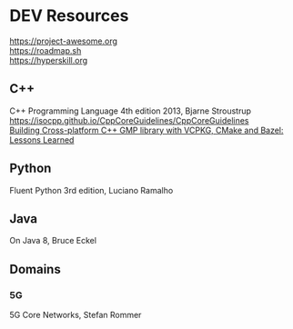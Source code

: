 # DEV Resources
https://project-awesome.org \
https://roadmap.sh \
https://hyperskill.org 

## C++
C++ Programming Language 4th edition 2013, Bjarne Stroustrup \
https://isocpp.github.io/CppCoreGuidelines/CppCoreGuidelines \
[Building Cross-platform C++ GMP library with VCPKG, CMake and Bazel: Lessons Learned](https://igormcoelho.medium.com/building-cross-platform-c-gmp-library-with-vcpkg-cmake-and-bazel-lessons-learned-ea2cba4b697d)

## Python
Fluent Python 3rd edition, Luciano Ramalho

## Java
On Java 8, Bruce Eckel

## Domains
### 5G
5G Core Networks, Stefan Rommer
